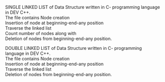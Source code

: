 SINGLE LINKED LIST of Data Structure written in C- programming language in DEV C++. <br>
The file contains Node creation <br> 
Insertion of node at beginning-end-any position <br>
Traverse the linked list <br> 
Count number of nodes along with <br>
Deletion of nodes from beginning-end-any position.<br>


DOUBLE LINKED LIST of Data Structure written in C- programming language in DEV C++. <br>
The file contains Node creation <br> 
Insertion of node at beginning-end-any position <br>
Traverse the linked list <br> 
Deletion of nodes from beginning-end-any position.<br>
